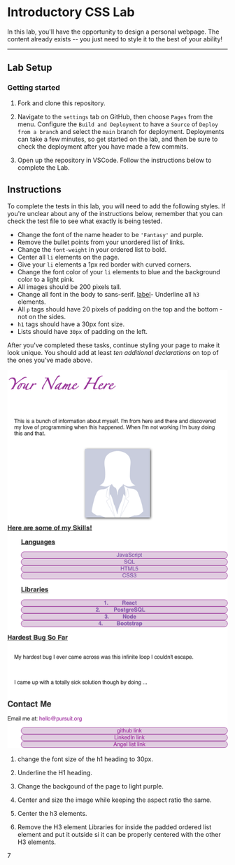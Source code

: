 # Introductory CSS Lab

In this lab, you'll have the opportunity to design a personal webpage. The content already exists -- you just need to style it to the best of your ability!

---

## Lab Setup

### Getting started

1. Fork and clone this repository.

1. Navigate to the `settings` tab on GitHub, then choose `Pages` from the menu. Configure the `Build and Deployment` to have a `Source` of `Deploy from a branch` and select the `main` branch for deployment. Deployments can take a few minutes, so get started on the lab, and then be sure to check the deployment after you have made a few commits.

1. Open up the repository in VSCode. Follow the instructions below to complete the Lab.

## Instructions

To complete the tests in this lab, you will need to add the following styles. If you're unclear about any of the instructions below, remember that you can check the test file to see what exactly is being tested.

- Change the font of the name header to be `'Fantasy'` and purple.
- Remove the bullet points from your unordered list of links.
- Change the `font-weight` in your ordered list to bold.
- Center all `li` elements on the page.
- Give your `li` elements a 1px red border with curved corners.
- Change the font color of your `li` elements to blue and the background color to a light pink.
- All images should be 200 pixels tall.
- Change all font in the body to sans-serif.
[label](index.html)- Underline all `h3` elements.
- All `p` tags should have 20 pixels of padding on the top and the bottom - not on the sides.
- `h1` tags should have a 30px font size.
- Lists should have `30px` of padding on the left.

After you've completed these tasks, continue styling your page to make it look unique. You should add at least _ten additional declarations_ on top of the ones you've made above.

![An example page.](./assets/example-page.png)

1. change the font size of the h1 heading to 30px.

2. Underline the H1 heading.

3. Change the backgound of the page to light purple.

4. Center and size the image while keeping the aspect ratio the same.

5. Center the h3 elements.

6. Remove the H3 element Libraries for inside the padded ordered list element and put it outside si it can be properly centered with the other H3 elements.

7

